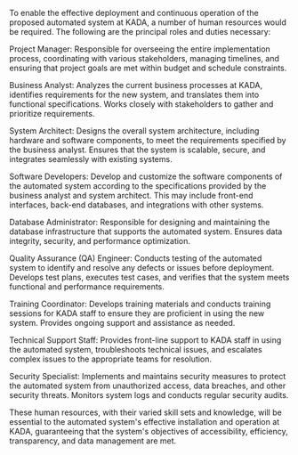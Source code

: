 To enable the effective deployment and continuous operation of the proposed automated system at KADA, a number of human resources would be required. The following are the principal roles and duties necessary:

Project Manager: Responsible for overseeing the entire implementation process, coordinating with various stakeholders, managing timelines, and ensuring that project goals are met within budget and schedule constraints.

Business Analyst: Analyzes the current business processes at KADA, identifies requirements for the new system, and translates them into functional specifications. Works closely with stakeholders to gather and prioritize requirements.

System Architect: Designs the overall system architecture, including hardware and software components, to meet the requirements specified by the business analyst. Ensures that the system is scalable, secure, and integrates seamlessly with existing systems.

Software Developers: Develop and customize the software components of the automated system according to the specifications provided by the business analyst and system architect. This may include front-end interfaces, back-end databases, and integrations with other systems.

Database Administrator: Responsible for designing and maintaining the database infrastructure that supports the automated system. Ensures data integrity, security, and performance optimization.

Quality Assurance (QA) Engineer: Conducts testing of the automated system to identify and resolve any defects or issues before deployment. Develops test plans, executes test cases, and verifies that the system meets functional and performance requirements.

Training Coordinator: Develops training materials and conducts training sessions for KADA staff to ensure they are proficient in using the new system. Provides ongoing support and assistance as needed.

Technical Support Staff: Provides front-line support to KADA staff in using the automated system, troubleshoots technical issues, and escalates complex issues to the appropriate teams for resolution.


Security Specialist: Implements and maintains security measures to protect the automated system from unauthorized access, data breaches, and other security threats. Monitors system logs and conducts regular security audits.

These human resources, with their varied skill sets and knowledge, will be essential to the automated system's effective installation and operation at KADA, guaranteeing that the system's objectives of accessibility, efficiency, transparency, and data management are met.


